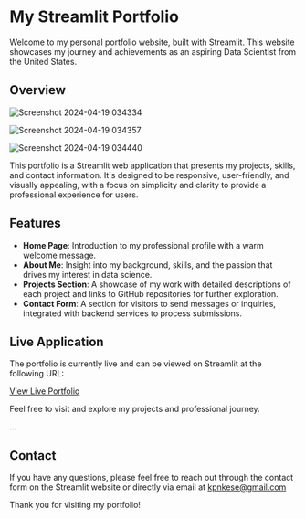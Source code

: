 # My Streamlit Portfolio

Welcome to my personal portfolio website, built with Streamlit. This website showcases my journey and achievements as an aspiring Data Scientist from the United States.

## Overview

![Screenshot 2024-04-19 034334](https://github.com/AltUser44/Personal-Website/assets/138399028/67225a02-93d4-4406-8e5f-1a1b61439dbf)

![Screenshot 2024-04-19 034357](https://github.com/AltUser44/Personal-Website/assets/138399028/5d99a083-0c65-48dc-bd18-87becf4b91f7)

![Screenshot 2024-04-19 034440](https://github.com/AltUser44/Personal-Website/assets/138399028/c2f0a84f-ed60-46da-9383-6fba63c7d655)

This portfolio is a Streamlit web application that presents my projects, skills, and contact information. 
It's designed to be responsive, user-friendly, and visually appealing, with a focus on simplicity and clarity to provide a professional experience for users.

## Features
- **Home Page**: Introduction to my professional profile with a warm welcome message.
- **About Me**: Insight into my background, skills, and the passion that drives my interest in data science.
- **Projects Section**: A showcase of my work with detailed descriptions of each project and links to GitHub repositories for further exploration.
- **Contact Form**: A section for visitors to send messages or inquiries, integrated with backend services to process submissions.

## Live Application

The portfolio is currently live and can be viewed on Streamlit at the following URL:

[View Live Portfolio](https://personal-website-rjek9tvfvacqqd6t4ulzyt.streamlit.app/)

Feel free to visit and explore my projects and professional journey.

...

## Contact

If you have any questions, please feel free to reach out through the contact form on the Streamlit website or directly via email at kpnkese@gmail.com

Thank you for visiting my portfolio!

